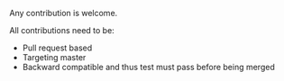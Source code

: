 Any contribution is welcome.

All contributions need to be:
- Pull request based
- Targeting master
- Backward compatible and thus test must pass before being merged